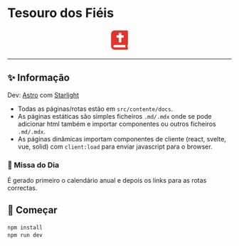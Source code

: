 # Tesouro dos Fiéis

<p align="center">
  <samp>
    <img width="50px" src="./public/favicon.svg" />
  </samp>
</p>

<hr>

## ✨ Informação

Dev: [Astro](https://astro.build/) com [Starlight](https://starlight.astro.build/)

- Todas as páginas/rotas estão em `src/contente/docs`.
- As páginas estáticas são simples ficheiros `.md/.mdx` onde se pode adicionar html também e importar componentes ou outros ficheiros `.md/.mdx`.
- As páginas dinâmicas importam componentes de cliente (react, svelte, vue, solid) com `client:load` para enviar javascript para o browser.

### 📑 Missa do Dia

É gerado primeiro o calendário anual e depois os links para as rotas correctas.

## 🚀 Começar

```bash
npm install
npm run dev
```
